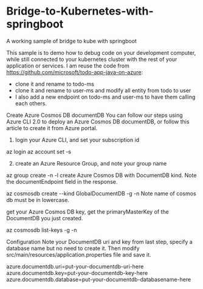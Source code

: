 # Bridge-to-Kubernetes-with-springboot
A working sample of bridge to kube with springboot

This sample is to demo how to debug code on your development computer, while still connected to your kubernetes cluster with the rest of your application or services. I am reuse the code from https://github.com/microsoft/todo-app-java-on-azure: 
* clone it and rename to todo-ms
* clone it and rename to user-ms and modify all entity from todo to user
* I also add a new endpoint on todo-ms and user-ms to have them calling each others.

Create Azure Cosmos DB documentDB
You can follow our steps using Azure CLI 2.0 to deploy an Azure Cosmos DB documentDB, or follow this article to create it from Azure portal.

1. login your Azure CLI, and set your subscription id

az login
az account set -s <your-subscription-id>
  
2. create an Azure Resource Group, and note your group name

az group create -n <your-azure-group-name> -l <your-resource-group-region>
create Azure Cosmos DB with DocumentDB kind. Note the documentEndpoint field in the response.

az cosmosdb create --kind GlobalDocumentDB -g <your-azure-group-name> -n <your-azure-documentDB-name>
Note name of cosmos db must be in lowercase.

get your Azure Cosmos DB key, get the primaryMasterKey of the DocumentDB you just created.

az cosmosdb list-keys -g <your-azure-group-name> -n <your-azure-documentDB-name>

  Configuration
Note your DocumentDB uri and key from last step, specify a database name but no need to create it. Then modify src/main/resources/application.properties file and save it.

azure.documentdb.uri=put-your-documentdb-uri-here
azure.documentdb.key=put-your-documentdb-key-here
azure.documentdb.database=put-your-documentdb-databasename-here

